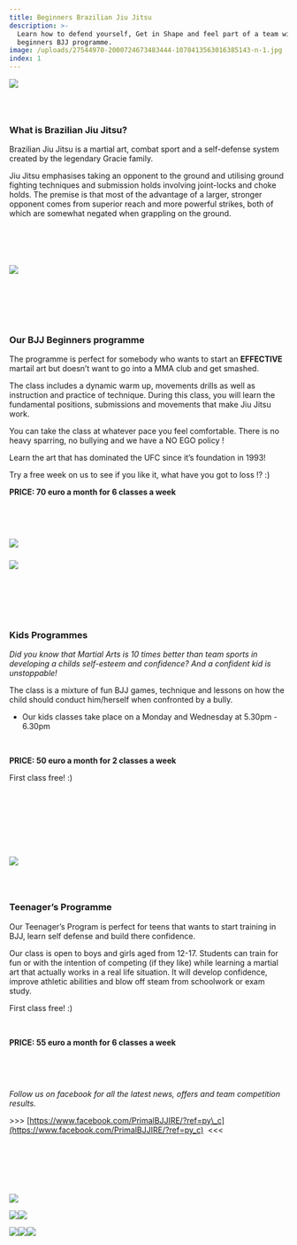```yaml
---
title: Beginners Brazilian Jiu Jitsu
description: >-
  Learn how to defend yourself, Get in Shape and feel part of a team with our
  beginners BJJ programme.
image: /uploads/27544970-2000724673483444-1078413563016385143-n-1.jpg
index: 1
---
```


![](blob:https://app.cloudcannon.com/02d0b893-a20b-4c1e-b270-f3b57480427c)

### &nbsp;

### **What is Brazilian Jiu Jitsu?**

Brazilian Jiu Jitsu is a martial art, combat sport and a self-defense system created by the legendary Gracie family.

Jiu Jitsu emphasises taking an opponent to the ground and utilising ground fighting techniques and submission holds involving joint-locks and choke holds. The premise is that most of the advantage of a larger, stronger opponent comes from superior reach and more powerful strikes, both of which are somewhat negated when grappling on the ground.

&nbsp;

&nbsp;&nbsp;

### ![](/uploads/29570552-2025017931054118-4201961986308601357-n.jpg)

### &nbsp;

### &nbsp;

### **Our BJJ Beginners programme**

The programme is perfect for somebody who wants to start an **EFFECTIVE** martail art but doesn’t want to go into a MMA club and get smashed.

The class includes a dynamic warm up, movements drills as well as instruction and practice of technique. During this class, you will learn the fundamental positions, submissions and movements that make Jiu Jitsu work.&nbsp;

You can take the class at whatever pace you feel comfortable. There is no heavy sparring, no bullying and we have a NO EGO policy ! &nbsp;

Learn the art that has dominated the UFC since it’s foundation in 1993!

Try a free week on us to see if you like it, what have you got to loss !? :)

**PRICE: 70 euro a month for 6 classes a week**

&nbsp;

&nbsp;

**![](/uploads/30222210-2029774960578415-373778406631800832-n.jpg)**

### ![](/uploads/versions/20170727-1731520---x----1136-639x---.jpg)

### &nbsp;

### &nbsp;

### **Kids Programmes**

*Did you know that Martial Arts is 10 times better than team sports in developing a childs self-esteem and confidence? And a confident kid is unstoppable!*

The class is a mixture of fun BJJ games, technique and lessons on how the child should conduct him/herself when confronted by a bully.

* Our kids classes take place on a Monday and Wednesday at 5.30pm - 6.30pm

&nbsp;

**PRICE: 50 euro a month for 2 classes a week**

First class free! :)

### &nbsp;

### &nbsp;

&nbsp;

![](/uploads/20171119-152507.jpg)

### &nbsp;

### **Teenager’s Programme**

Our Teenager’s Program is perfect for teens that wants to start training in BJJ, learn self defense and build there confidence.

Our class is open to boys and girls aged from 12-17. Students can train for fun or with the intention of competing (if they like) while learning a martial art that actually works in a real life situation. It will develop confidence, improve athletic abilities and blow off steam from schoolwork or exam study.

First class free! :)

&nbsp;

**PRICE: 55 euro a month for 6 classes a week**

&nbsp;

&nbsp;

*Follow us on facebook for all the latest news, offers and team competition results.*

&gt;&gt;&gt;&nbsp;[https://www.facebook.com/PrimalBJJIRE/?ref=py\_c](https://www.facebook.com/PrimalBJJIRE/?ref=py_c)&nbsp; &lt;&lt;&lt;

&nbsp;

&nbsp;

&nbsp;

![](/uploads/img-20171125-wa0013.jpg)

![](/uploads/versions/img-20170730-wa0004-1---x----359-639x---.jpg)![](/uploads/keith.jpg)

![](/uploads/versions/20776665-1976680389211360-4956305605765613403-o---x----720-480x---.jpg)![](/uploads/versions/35732380483-5556bac001-c---x----800-534x---.jpg)![](/uploads/28166764-2008489932706918-4047425804888800046-n.jpg)